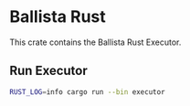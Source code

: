 # Ballista Rust

This crate contains the Ballista Rust Executor.

## Run Executor

```bash
RUST_LOG=info cargo run --bin executor
```
